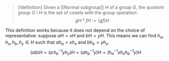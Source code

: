 > [!definition]
> Given a [[Normal subgroup]] $H$ of a group $G$, the _quotient group_ $G \setminus H$ is the set of cosets with the group operation:
> $$
> gH * fH := (gf)H
> $$

This definition works because it does not depend on the choice of representative: suppose $aH = xH$ and $bH = yH$. This means we can find $h_a, h_x, h_b, h_y \in H$ such that $ah_a = xh_x$ and $bh_b = yh_y$.
$$
(ab)H = (a\,h_b^{-1}yh_y)H = (ah_b^{-1} y)H = (h_a^{-1}x h_x h_b^{-1}y)H
$$
